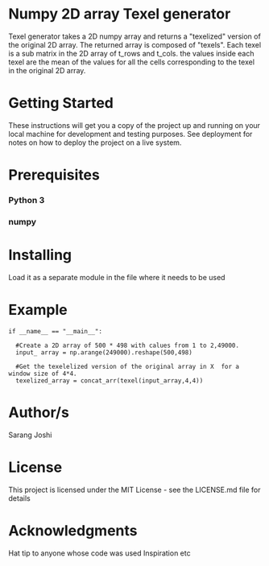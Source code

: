 # Numpy 2D array Texel generator
Texel generator takes a 2D numpy array and returns a "texelized" version of the original 2D array. The returned array is composed of "texels". Each texel is a sub matrix in the 2D array of t_rows and t_cols. the values inside each texel are the mean of the values for all the cells corresponding to the texel in the original 2D array.

# Getting Started
These instructions will get you a copy of the project up and running on your local machine for development and testing purposes. See deployment for notes on how to deploy the project on a live system.

# Prerequisites
### Python 3
### numpy

# Installing
Load it as a separate module in the file where it needs to be used

# Example

```
if __name__ == "__main__": 
  
  #Create a 2D array of 500 * 498 with calues from 1 to 2,49000.
  input_ array = np.arange(249000).reshape(500,498)

  #Get the texelelized version of the original array in X  for a window size of 4*4. 
  texelized_array = concat_arr(texel(input_array,4,4))
```

# Author/s
Sarang Joshi

# License
This project is licensed under the MIT License - see the LICENSE.md file for details

# Acknowledgments
Hat tip to anyone whose code was used
Inspiration
etc
